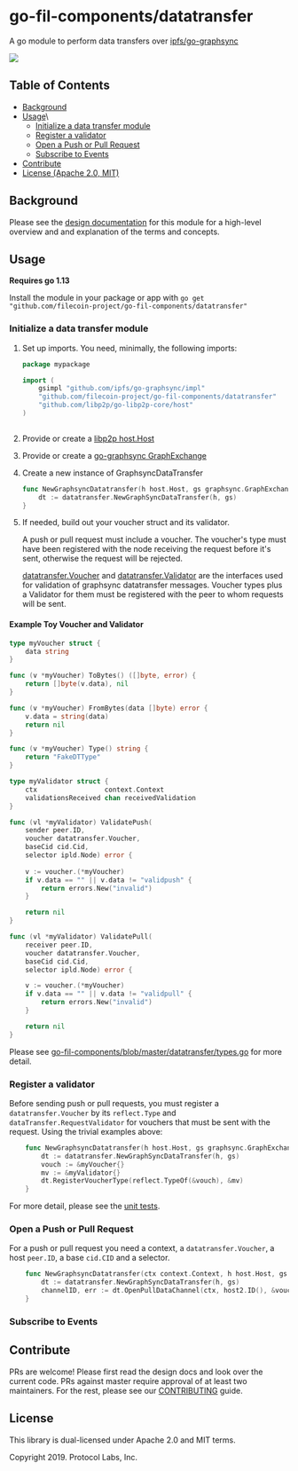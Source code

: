 # go-fil-components/datatransfer

A go module to perform data transfers over [ipfs/go-graphsync](https://github.com/ipfs/go-graphsync)

[![](https://img.shields.io/badge/made%20by-Protocol%20Labs-blue.svg?style=flat-square)](http://ipn.io)

## Table of Contents
* [Background](https://github.com/filecoin-project/go-fil-components#background)
* [Usage](https://github.com/filecoin-project/go-fil-components#usage)\
    * [Initialize a data transfer module](https://github.com/filecoin-project/go-fil-components#initialize-a-data-transfer-module)
    * [Register a validator](https://github.com/filecoin-project/go-fil-components#register-a-validator)
    * [Open a Push or Pull Request](https://github.com/filecoin-project/go-fil-components#open-a-push-or-pull-request)
    * [Subscribe to Events](https://github.com/filecoin-project/go-fil-components#subscribe-to-events)
* [Contribute](https://github.com/filecoin-project/go-fil-components#contribute)
* [License (Apache 2.0, MIT)](https://github.com/filecoin-project/go-fil-components#license) 

## Background

Please see the [design documentation](https://github.com/filecoin-project/go-fil-components/tree/master/datatransfer/docs/DESIGNDOC)
for this module for a high-level overview and and explanation of the terms and concepts.

## Usage

**Requires go 1.13**

Install the module in your package or app with `go get "github.com/filecoin-project/go-fil-components/datatransfer"`


### Initialize a data transfer module
1. Set up imports. You need, minimally, the following imports:
    ```go
    package mypackage

    import (
        gsimpl "github.com/ipfs/go-graphsync/impl"
        "github.com/filecoin-project/go-fil-components/datatransfer"
        "github.com/libp2p/go-libp2p-core/host"
    )
            
    ```
1. Provide or create a [libp2p host.Host](https://github.com/libp2p/go-libp2p-examples/tree/master/libp2p-host)
1. Provide or create a [go-graphsync GraphExchange](https://github.com/ipfs/go-graphsync#initializing-a-graphsync-exchange)
1. Create a new instance of GraphsyncDataTransfer
    ```go
    func NewGraphsyncDatatransfer(h host.Host, gs graphsync.GraphExchange) {
        dt := datatransfer.NewGraphSyncDataTransfer(h, gs)
    }
    ```

1. If needed, build out your voucher struct and its validator. 
    
    A push or pull request must include a voucher. The voucher's type must have been registered with 
    the node receiving the request before it's sent, otherwise the request will be rejected.  

    [datatransfer.Voucher](https://github.com/filecoin-project/go-fil-components/blob/21dd66ba370176224114b13030ee68cb785fadb2/datatransfer/types.go#L17)
    and [datatransfer.Validator](https://github.com/filecoin-project/go-fil-components/blob/21dd66ba370176224114b13030ee68cb785fadb2/datatransfer/types.go#L153)
    are the interfaces used for validation of graphsync datatransfer messages.  Voucher types plus a Validator for them must be registered
    with the peer to whom requests will be sent.  

#### Example Toy Voucher and Validator
```go
type myVoucher struct {
	data string
}

func (v *myVoucher) ToBytes() ([]byte, error) {
	return []byte(v.data), nil
}

func (v *myVoucher) FromBytes(data []byte) error {
	v.data = string(data)
	return nil
}

func (v *myVoucher) Type() string {
	return "FakeDTType"
}

type myValidator struct {
	ctx                 context.Context
	validationsReceived chan receivedValidation
}

func (vl *myValidator) ValidatePush(
	sender peer.ID,
	voucher datatransfer.Voucher,
	baseCid cid.Cid,
	selector ipld.Node) error {
    
    v := voucher.(*myVoucher)
    if v.data == "" || v.data != "validpush" {
        return errors.New("invalid")
    }   

	return nil
}

func (vl *myValidator) ValidatePull(
	receiver peer.ID,
	voucher datatransfer.Voucher,
	baseCid cid.Cid,
	selector ipld.Node) error {

    v := voucher.(*myVoucher)
    if v.data == "" || v.data != "validpull" {
        return errors.New("invalid")
    }   

	return nil
}

```


Please see 
[go-fil-components/blob/master/datatransfer/types.go](https://github.com/filecoin-project/go-fil-components/blob/master/datatransfer/types.go) 
for more detail.


### Register a validator
Before sending push or pull requests, you must register a `datatransfer.Voucher` 
by its `reflect.Type` and `dataTransfer.RequestValidator` for vouchers that
must be sent with the request.  Using the trivial examples above:
```go
    func NewGraphsyncDatatransfer(h host.Host, gs graphsync.GraphExchange) {
        dt := datatransfer.NewGraphSyncDataTransfer(h, gs)
        vouch := &myVoucher{}
        mv := &myValidator{} 
        dt.RegisterVoucherType(reflect.TypeOf(&vouch), &mv)
    }
```
    
For more detail, please see the [unit tests](https://github.com/filecoin-project/go-fil-components/blob/master/datatransfer/impl/graphsync/graphsync_impl_test.go).

### Open a Push or Pull Request
For a push or pull request you need a context, a `datatransfer.Voucher`, a host `peer.ID`, a base `cid.CID`
and a selector.
```go
    func NewGraphsyncDatatransfer(ctx context.Context, h host.Host, gs graphsync.GraphExchange) {
        dt := datatransfer.NewGraphSyncDataTransfer(h, gs)
        channelID, err := dt.OpenPullDataChannel(ctx, host2.ID(), &voucher, baseCid, selector)
    }
```

### Subscribe to Events


## Contribute
PRs are welcome!  Please first read the design docs and look over the current code.  PRs against 
master require approval of at least two maintainers.  For the rest, please see our 
[CONTRIBUTING](https://github.com/filecoin-project/go-fil-components/CONTRIBUTING.md) guide.

## License
This library is dual-licensed under Apache 2.0 and MIT terms.

Copyright 2019. Protocol Labs, Inc.